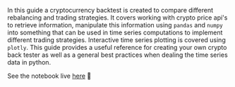 In this guide a cryptocurrency backtest is created to compare different rebalancing and trading strategies. It covers working with crypto price api's to retrieve information, manipulate this information using `pandas` and `numpy` into something that can be used in time series computations to implement different trading strategies. Interactive time series plotting is covered using `plotly`. This guide provides a useful reference for creating your own crypto back tester as well as a general best practices when dealing the time series data in python.

See the notebook live [here](https://chrismaree.github.io/CryptoPortfolioTester/CryptoBacktester.html) 🚀
